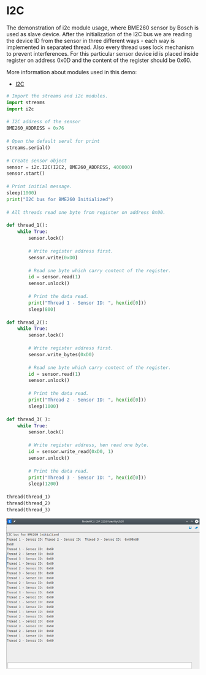 # I2C

The demonstration of i2c module usage, where BME260 sensor by Bosch is used as slave device. After the initialization of the I2C bus we are reading the device ID from the sensor in three different ways - each way is implemented in separated thread. Also every thread uses lock mechanism to prevent interferences. For this particular sensor device id is placed inside register on address 0x0D and the content of the register should be 0x60.

More information about modules used in this demo:

- [I2C](/latest/reference/core/stdlib/docs/i2c/#class-i2c)

```py
# Import the streams and i2c modules.
import streams
import i2c

# I2C address of the sensor
BME260_ADDRESS = 0x76

# Open the default seral for print
streams.serial()

# Create sensor object
sensor = i2c.I2C(I2C2, BME260_ADDRESS, 400000)
sensor.start()

# Print initial message.
sleep(1000)
print("I2C bus for BME260 Initialized")

# All threads read one byte from register on address 0x00.

def thread_1():
    while True:
        sensor.lock()

        # Write register address first.
        sensor.write(0xD0)

        # Read one byte which carry content of the register.
        id = sensor.read(1)
        sensor.unlock()

        # Print the data read.
        print("Thread 1 - Sensor ID: ", hex(id[0]))
        sleep(800)

def thread_2():
    while True:
        sensor.lock()

        # Write register address first.
        sensor.write_bytes(0xD0)

        # Read one byte which carry content of the register.
        id = sensor.read(1)
        sensor.unlock()

        # Print the data read.
        print("Thread 2 - Sensor ID: ", hex(id[0]))
        sleep(1000)

def thread_3( ):
    while True:
        sensor.lock()

        # Write register address, hen read one byte.
        id = sensor.write_read(0xD0, 1)
        sensor.unlock()

        # Print the data read.
        print("Thread 3 - Sensor ID: ", hex(id[0]))
        sleep(1200)

thread(thread_1)
thread(thread_2)
thread(thread_3)
```
![](img/i2c_log.png)
